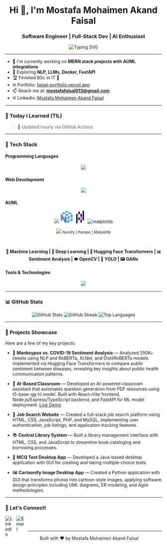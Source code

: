 <h1 align="center">Hi 👋, I'm Mostafa Mohaimen Akand Faisal</h1>
<h3 align="center">Software Engineer | Full-Stack Dev | AI Enthusiast</h3>

<p align="center">
  <img src="https://readme-typing-svg.herokuapp.com?font=Fira+Code&weight=500&size=22&duration=4000&center=true&vCenter=true&width=800&lines=Passionate+MERN+Stack+Developer;AI+Exploration+On;Always+Learning+%26+Building" alt="Typing SVG" />
</p>

---

- 🔭 I'm currently working on **MERN stack projects with AI/ML integrations**
- 🧠 Exploring **NLP, LLMs, Docker, FastAPI**
- 🏆 Finished BSc in IT 💯
- 🌐 Portfolio: [faisal-portfolio.vercel.app](https://faisal-portfolio-tau.vercel.app/)
- 📫 Reach me at: **mostafafaisal013@gmail.com**
- 🌐 LinkedIn: [Mostafa Mohaimen Akand Faisal](http://linkedin.com/in/mostafa-mohaimen-akand-faisal)
  
---

### 🧠 Today I Learned (TIL)

<!-- BLOG-POST-LIST:START -->
<!-- BLOG-POST-LIST:END -->

> 🔁 Updated hourly via GitHub Actions

---

### 🚀 Tech Stack


#### Programming Languages
<p align="center">
  <img src="https://skillicons.dev/icons?i=js,ts,python,cpp,java" />
</p>

#### Web Development
<p align="center">
  <img src="https://skillicons.dev/icons?i=react,nodejs,express,mongodb,mysql,php" />
</p>

#### AI/ML
<p align="center">
  <img src="https://skillicons.dev/icons?i=tensorflow,pytorch" />
  <img src="https://raw.githubusercontent.com/devicons/devicon/master/icons/numpy/numpy-original.svg" alt="numpy" width="40" height="40"/>
  <img src="https://raw.githubusercontent.com/devicons/devicon/master/icons/pandas/pandas-original.svg" alt="pandas" width="40" height="40"/>
  <img src="https://matplotlib.org/stable/_images/sphx_glr_logos2_003.png" alt="matplotlib" width="40" height="40"/>
</p>

<p align="center">
  <img src="https://skillicons.dev/icons?i=tensorflow,pytorch" />
  <small>NumPy | Pandas | Matplotlib</small>
</p>

  <br>
  <p align="center"><b>🧠 Machine Learning | 🔮 Deep Learning | 🤗 Hugging Face Transformers | 📊 Sentiment Analysis | 👁️ OpenCV | 🎯 YOLO | 🖼️ GANs</b></p>
</p>

#### Tools & Technologies
<p align="center">
  <img src="https://skillicons.dev/icons?i=git,docker,linux,vscode,vercel,fastapi" />
</p>

---

### 📊 GitHub Stats

<p align="center">
  <img src="https://github-readme-stats.vercel.app/api?username=Mostafa-Faisal&show_icons=true&theme=radical" alt="GitHub Stats" />
  <img src="https://github-readme-streak-stats.herokuapp.com/?user=Mostafa-Faisal&theme=radical" alt="GitHub Streak" />
  <img src="https://github-readme-stats.vercel.app/api/top-langs/?username=Mostafa-Faisal&layout=compact&theme=radical" alt="Top Languages" />
</p>

---


### 💼 Projects Showcase

Here are a few of my key projects:

- 🧠 **Monkeypox vs. COVID-19 Sentiment Analysis** — Analyzed 250K+ tweets using NLP and RoBERTa, XLNet, and DistilRoBERTa models implemented via Hugging Face Transformers  to compare public sentiment between diseases, revealing key insights about public health communication patterns.

- 🧠 **AI-Based Classroom** — Developed an AI-powered classroom assistant that automates question generation from PDF resources using t5-base-qg-hl model. Built with React+Vite frontend, Node.js/Express/TypeScript backend, and FastAPI for ML model deployment. [Live Demo](https://front-end-seven-teal.vercel.app/)

- 💼 **Job Search Website** — Created a full-stack job search platform using HTML, CSS, JavaScript, PHP, and MySQL, implementing user authentication, job listings, and application tracking features.

- 📚 **Central Library System** — Built a library management interface with HTML, CSS, and JavaScript to streamline book cataloging and borrowing processes.

- 📝 **MCQ Test Desktop App** — Developed a Java-based desktop application with GUI for creating and taking multiple-choice tests.

- 🖼️ **Cartoonify Image Desktop App** — Created a Python application with GUI that transforms photos into cartoon-style images, applying software design principles including UML diagrams, ER modeling, and Agile methodologies.
---

### 📣 Let's Connect!

<a href="http://linkedin.com/in/mostafa-mohaimen-akand-faisal">
  <img align="left" alt="LinkedIn" width="26px" src="https://cdn.jsdelivr.net/npm/simple-icons@v5/icons/linkedin.svg" style="padding-right:10px;" />
</a>
<a href="mostafafaisal013@gmail.com">
  <img align="left" alt="Email" width="26px" src="https://cdn.jsdelivr.net/npm/simple-icons@v5/icons/gmail.svg" style="padding-right:10px;" />
</a>

<br /><br />

---

<p align="center">Built with ❤️ by Mostafa Mohaimen Akand Faisal</p>
